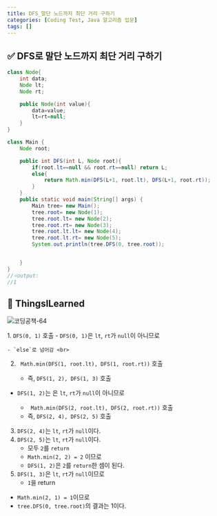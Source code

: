 ```yaml
---
title: DFS_말단 노드까지 최단 거리 구하기
categories: [Coding Test, Java 알고리즘 입문]
tags: []
---
```


## ✅ DFS로 말단 노드까지 최단 거리 구하기

```java
class Node{
    int data;
    Node lt;
    Node rt;

    public Node(int value){
        data=value;
        lt=rt=null;
    }
}

class Main {
    Node root;

    public int DFS(int L, Node root){
        if(root.lt==null && root.rt==null) return L;
        else{
            return Math.min(DFS(L+1, root.lt), DFS(L+1, root.rt));
        }
    }
    public static void main(String[] args) {
        Main tree= new Main();
        tree.root= new Node(1);
        tree.root.lt= new Node(2);
        tree.root.rt= new Node(3);
        tree.root.lt.lt= new Node(4);
        tree.root.lt.rt= new Node(5);
        System.out.println(tree.DFS(0, tree.root));


    }
}
//⭐️output:
//1
```

## 🔵 ThingsILearned

![코딩공책-64](https://github.com/soheeparklee/Backend-shoppingMall-Mar2024/assets/97790983/688d2969-d5f0-4b17-a4dd-69f5dd73695e)

1️. `DFS(0, 1)` 호출 - `DFS(0, 1)`은 `lt`, `rt`가 `null`이 아니므로 <br>

    - `else`로 넘어감 <br>

2. ` Math.min(DFS(1, root.lt), DFS(1, root.rt))` 호출 <br>

   - 즉, `DFS(1, 2), DFS(1, 3)` 호출 <br>

- `DFS(1, 2)`는 은 `lt`, `rt`가 `null`이 아니므로 <br>

  - ` Math.min(DFS(2, root.lt), DFS(2, root.rt))` 호출 <br>
  - 즉, `DFS(2, 4), DFS(2, 5)` 호출 <br>

3. `DFS(2, 4)`는 `lt`, `rt`가 `null`이다. <br>
4. `DFS(2, 5)`는 `lt`, `rt`가 `null`이다. <br>
   - 모두 `2`를 `return` <br>
   - `Math.min(2, 2) = 2` 이므로 <br>
   - `DFS(1, 2)`은 `2`를 `return`한 셈이 된다. <br>
5. `DFS(1, 3)`은 `lt`, `rt`가 `null`이므로 <br>
   - `1`을 return <br>

- `Math.min(2, 1) = 1`이므로 <br>
- `tree.DFS(0, tree.root)`의 결과는 1이다. <br>
